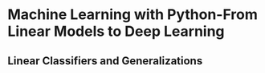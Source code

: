 # Machine Learning with Python-From Linear Models to Deep Learning

## Linear Classifiers and Generalizations
